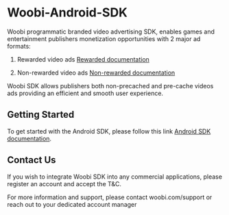 # Woobi-Android-SDK
Woobi programmatic branded video advertising SDK, enables games and entertainment publishers monetization opportunities with 2 major ad formats:

1. Rewarded video ads [Rewarded documentation](https://github.com/woobirnd/Woobi-Android-SDK/wiki/Requesting-Rewarded-video---Woobi-Vidget)

2. Non-rewarded video ads [Non-rewarded documentation](https://github.com/woobirnd/Woobi-Android-SDK/wiki/Requesting-Non-Rewarded-Video)

Woobi SDK allows publishers both non-precached and pre-cache videos ads providing an efficient and smooth user experience.

## Getting Started
To get started with the Android SDK, please follow this link [Android SDK documentation](https://github.com/woobirnd/Woobi-Android-SDK/wiki).

## Contact Us
If you wish to integrate Woobi SDK into any commercial applications, please register an account and accept the T&C.

For more information and support, please contact woobi.com/support or reach out to your dedicated account manager
